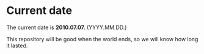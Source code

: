 # Current date

The current date is **2010.07.07.** (YYYY.MM.DD.)

This repository will be good when the world ends, so we will know how long it lasted.